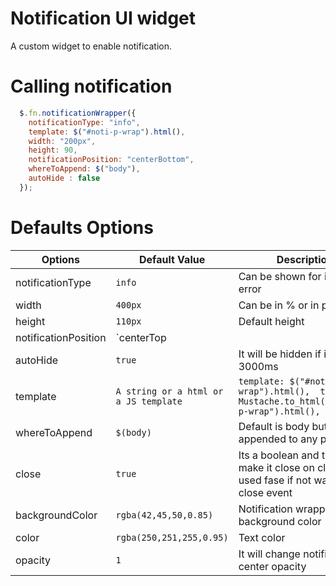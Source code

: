 # Notification UI widget
A custom widget to enable notification.

# Calling notification 
```javascript
  $.fn.notificationWrapper({
    notificationType: "info",
    template: $("#noti-p-wrap").html(),
    width: "200px",
    height: 90,
    notificationPosition: "centerBottom",
    whereToAppend: $("body"),
    autoHide : false
  });
```
  
# Defaults Options
  
Options                           | Default Value                 | Description                               
 --------------------------------- |-----------------------------| -----------------------------------------
 notificationType                  | `info`                          | Can be shown for info or error            
 width                             | `400px`                         | Can be in % or in px                      
 height                            | `110px`                         | Default height                            
 notificationPosition              | `centerTop || centerBottom` | Only two options are there centerTop and centerBottm 
 autoHide                          | `true`                          | It will be hidden if its true in 3000ms   
 template                          | `A string or a html or a JS template`  |   `template: $("#noti-p-wrap").html(),  template: Mustache.to_html($("#noti-p-wrap").html(), {})`
 whereToAppend                     | `$(body)` |Default is body but it can be appended to any place  
 close                             | `true`    |Its a boolean and true to make it close on click can used   fase if not want to fire close event                                   
 backgroundColor                   | `rgba(42,45,50,0.85)`                     |   Notification wrapper background color 
color                             | `rgba(250,251,255,0.95)`                     |   Text color                              
opacity| `1` | It will change notification-center opacity 

  
